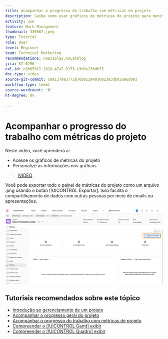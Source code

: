```yaml
---
title: Acompanhar o progresso do trabalho com métricas do projeto
description: Saiba como usar gráficos de métricas do projeto para monitorar o progresso do trabalho no projeto no  [!DNL  Workfront].
activity: use
feature: Work Management
thumbnail: 336667.jpeg
type: Tutorial
role: User
level: Beginner
team: Technical Marketing
recommendations: noDisplay,noCatalog
jira: KT-8796
exl-id: c80659f2-2818-47a7-9173-e3d9e236db75
doc-type: video
source-git-commit: c9a137de3772a70b81294930823e3db92a96d893
workflow-type: tm+mt
source-wordcount: '0'
ht-degree: 0%

---
```


# Acompanhar o progresso do trabalho com métricas do projeto

Neste vídeo, você aprenderá a:

* Acesse os gráficos de métricas do projeto
* Personalize as informações nos gráficos

>[!VIDEO](https://video.tv.adobe.com/v/336667/?quality=12&learn=on)

Você pode exportar todo o painel de métricas do projeto como um arquivo .png usando o botão [!UICONTROL Exportar]. Isso facilita o compartilhamento de dados com outras pessoas por meio de emails ou apresentações.

![Página Métricas do projeto exportado](assets/planner-fund-metrics-export.png)

## Tutoriais recomendados sobre este tópico

* [Introdução ao gerenciamento de um projeto](https://experienceleague.adobe.com/en/docs/workfront-learn/tutorials-workfront/manage-work/projects/getting-started-manage-a-project.md)
* [Acompanhar o progresso geral do projeto](https://experienceleague.adobe.com/en/docs/workfront-learn/tutorials-workfront/manage-work/projects/track-overall-project-progress.md)
* [Acompanhar o progresso do trabalho com métricas de projeto](https://experienceleague.adobe.com/en/docs/workfront-learn/tutorials-workfront/manage-work/projects/track-work-progress-with-project-metrics.md)
* [Compreender o [!UICONTROL Gantt] exibir](https://experienceleague.adobe.com/en/docs/workfront-learn/tutorials-workfront/manage-work/projects/understand-the-gantt-view.md)
* [Compreender o [!UICONTROL Quadro] exibir](https://experienceleague.adobe.com/en/docs/workfront-learn/tutorials-workfront/manage-work/projects/understand-the-board-view.md)
